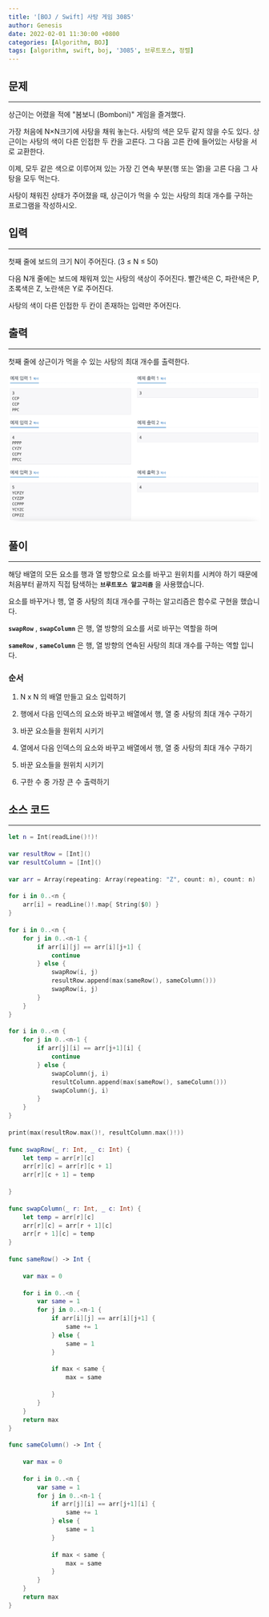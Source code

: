 ```yaml
---
title: '[BOJ / Swift] 사탕 게임 3085'
author: Genesis
date: 2022-02-01 11:30:00 +0800
categories: [Algorithm, BOJ]
tags: [algorithm, swift, boj, '3085', 브루트포스, 정렬]
---
```


## __문제__
***
상근이는 어렸을 적에 "봄보니 (Bomboni)" 게임을 즐겨했다.

가장 처음에 N×N크기에 사탕을 채워 놓는다. 사탕의 색은 모두 같지 않을 수도 있다. 상근이는 사탕의 색이 다른 인접한 두 칸을 고른다. 그 다음 고른 칸에 들어있는 사탕을 서로 교환한다. 

이제, 모두 같은 색으로 이루어져 있는 가장 긴 연속 부분(행 또는 열)을 고른 다음 그 사탕을 모두 먹는다.

사탕이 채워진 상태가 주어졌을 때, 상근이가 먹을 수 있는 사탕의 최대 개수를 구하는 프로그램을 작성하시오.

## __입력__
***
첫째 줄에 보드의 크기 N이 주어진다. (3 ≤ N ≤ 50)

다음 N개 줄에는 보드에 채워져 있는 사탕의 색상이 주어진다. 빨간색은 C, 파란색은 P, 초록색은 Z, 노란색은 Y로 주어진다.

사탕의 색이 다른 인접한 두 칸이 존재하는 입력만 주어진다.

## __출력__
***
첫째 줄에 상근이가 먹을 수 있는 사탕의 최대 개수를 출력한다.

![BOJ_3085](/assets/img/Algorithm/BOJ_3085.png)

## __풀이__
***

해당 배열의 모든 요소를 행과 열 방향으로 요소를 바꾸고 원위치를 시켜야 하기 때문에 처음부터 끝까지 직접 탐색하는 __`브루트포스 알고리즘`__ 을 사용했습니다.

요소를 바꾸거나 행, 열 중 사탕의 최대 개수를 구하는 알고리즘은 함수로 구현을 했습니다.

__`swapRow`__ , __`swapColumn`__ 은 행, 열 방향의 요소를 서로 바꾸는 역할을 하며

__`sameRow`__ , __`sameColumn`__ 은 행, 열 방향의 연속된 사탕의 최대 개수를 구하는 역할 입니다. 

### __순서__

1. N x N 의 배열 만들고 요소 입력하기

2. 행에서 다음 인덱스의 요소와 바꾸고 배열에서 행, 열 중 사탕의 최대 개수 구하기

3. 바꾼 요소들을 원위치 시키기

4. 열에서 다음 인덱스의 요소와 바꾸고 배열에서 행, 열 중 사탕의 최대 개수 구하기
   
5. 바꾼 요소들을 원위치 시키기  

6. 구한 수 중 가장 큰 수 출력하기

## __소스 코드__ 
***

```swift
let n = Int(readLine()!)!

var resultRow = [Int]()
var resultColumn = [Int]()

var arr = Array(repeating: Array(repeating: "Z", count: n), count: n)

for i in 0..<n {
    arr[i] = readLine()!.map{ String($0) }
}

for i in 0..<n {
    for j in 0..<n-1 {
        if arr[i][j] == arr[i][j+1] {
            continue
        } else {
            swapRow(i, j)
            resultRow.append(max(sameRow(), sameColumn()))
            swapRow(i, j)
        }
    }
}

for i in 0..<n {
    for j in 0..<n-1 {
        if arr[j][i] == arr[j+1][i] {
            continue
        } else {
            swapColumn(j, i)
            resultColumn.append(max(sameRow(), sameColumn()))
            swapColumn(j, i)
        }
    }
}

print(max(resultRow.max()!, resultColumn.max()!))

func swapRow(_ r: Int, _ c: Int) {
    let temp = arr[r][c]
    arr[r][c] = arr[r][c + 1]
    arr[r][c + 1] = temp
    
}

func swapColumn(_ r: Int, _ c: Int) {
    let temp = arr[r][c]
    arr[r][c] = arr[r + 1][c]
    arr[r + 1][c] = temp
}

func sameRow() -> Int {
    
    var max = 0
    
    for i in 0..<n {
        var same = 1
        for j in 0..<n-1 {
            if arr[i][j] == arr[i][j+1] {
                same += 1
            } else {
                same = 1
            }
            
            if max < same {
                max = same
                
            }
        }
    }
    return max
}

func sameColumn() -> Int {
    
    var max = 0
    
    for i in 0..<n {
        var same = 1
        for j in 0..<n-1 {
            if arr[j][i] == arr[j+1][i] {
                same += 1
            } else {
                same = 1
            }
            
            if max < same {
                max = same
            }
        }
    }
    return max
}
```